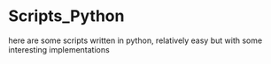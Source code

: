 # Scripts_Python
here are some scripts written in python, relatively easy but with some interesting implementations

